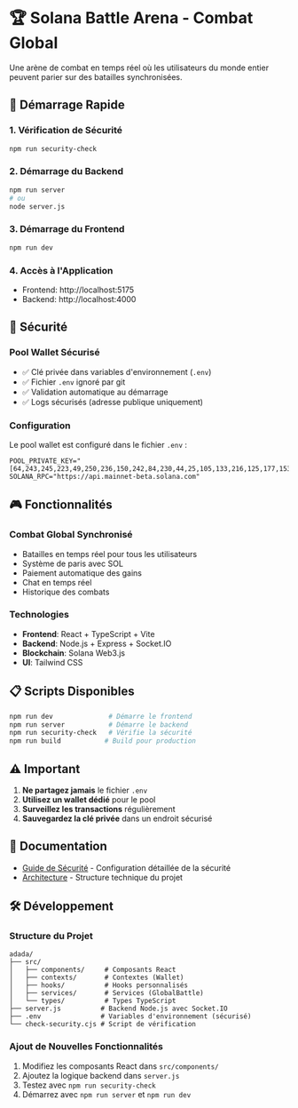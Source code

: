 # 🏆 Solana Battle Arena - Combat Global

Une arène de combat en temps réel où les utilisateurs du monde entier peuvent parier sur des batailles synchronisées.

## 🚀 Démarrage Rapide

### 1. Vérification de Sécurité
```bash
npm run security-check
```

### 2. Démarrage du Backend
```bash
npm run server
# ou
node server.js
```

### 3. Démarrage du Frontend
```bash
npm run dev
```

### 4. Accès à l'Application
- Frontend: http://localhost:5175
- Backend: http://localhost:4000

## 🔐 Sécurité

### Pool Wallet Sécurisé
- ✅ Clé privée dans variables d'environnement (`.env`)
- ✅ Fichier `.env` ignoré par git
- ✅ Validation automatique au démarrage
- ✅ Logs sécurisés (adresse publique uniquement)

### Configuration
Le pool wallet est configuré dans le fichier `.env` :
```
POOL_PRIVATE_KEY="[64,243,245,223,49,250,236,150,242,84,230,44,25,105,133,216,125,177,153,22,115,111,247,59,224,45,91,105,173,219,189,34,49,232,181,169,33,223,10,206,84,244,215,182,89,51,181,78,9,60,59,185,127,232,114,78,101,0,191,54,210,231,139,18]"
SOLANA_RPC="https://api.mainnet-beta.solana.com"
```

## 🎮 Fonctionnalités

### Combat Global Synchronisé
- Batailles en temps réel pour tous les utilisateurs
- Système de paris avec SOL
- Paiement automatique des gains
- Chat en temps réel
- Historique des combats

### Technologies
- **Frontend**: React + TypeScript + Vite
- **Backend**: Node.js + Express + Socket.IO
- **Blockchain**: Solana Web3.js
- **UI**: Tailwind CSS

## 📋 Scripts Disponibles

```bash
npm run dev              # Démarre le frontend
npm run server           # Démarre le backend
npm run security-check   # Vérifie la sécurité
npm run build           # Build pour production
```

## ⚠️ Important

1. **Ne partagez jamais** le fichier `.env`
2. **Utilisez un wallet dédié** pour le pool
3. **Surveillez les transactions** régulièrement
4. **Sauvegardez la clé privée** dans un endroit sécurisé

## 📖 Documentation

- [Guide de Sécurité](SECURITY.md) - Configuration détaillée de la sécurité
- [Architecture](ARCHITECTURE.md) - Structure technique du projet

## 🛠️ Développement

### Structure du Projet
```
adada/
├── src/
│   ├── components/     # Composants React
│   ├── contexts/       # Contextes (Wallet)
│   ├── hooks/          # Hooks personnalisés
│   ├── services/       # Services (GlobalBattle)
│   └── types/          # Types TypeScript
├── server.js          # Backend Node.js avec Socket.IO
├── .env               # Variables d'environnement (sécurisé)
└── check-security.cjs # Script de vérification
```

### Ajout de Nouvelles Fonctionnalités
1. Modifiez les composants React dans `src/components/`
2. Ajoutez la logique backend dans `server.js`
3. Testez avec `npm run security-check`
4. Démarrez avec `npm run server` et `npm run dev` 